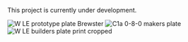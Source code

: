 This project is currently under development.

![W LE prototype plate Brewster](https://github.com/user-attachments/assets/41bf46c8-6d99-4c08-8012-f7fb4ea6996e)
![C1a 0-8-0 makers plate](https://github.com/user-attachments/assets/e6e5de12-ae4f-4463-97c7-826eda9440a5)
![W LE builders plate print cropped](https://github.com/user-attachments/assets/63676130-7a81-4b6d-8493-c60f4e690cb0)

